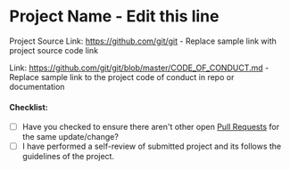 # Project Name - Edit this line

Project Source Link: https://github.com/git/git - Replace sample link with project source code link

Link: https://github.com/git/git/blob/master/CODE_OF_CONDUCT.md - Replace sample link to the project code of conduct in repo or documentation

#### Checklist:

- [ ] Have you checked to ensure there aren't other open [Pull Requests](../pulls) for the same update/change?
- [ ] I have performed a self-review of submitted project and its follows the guidelines of the project.
